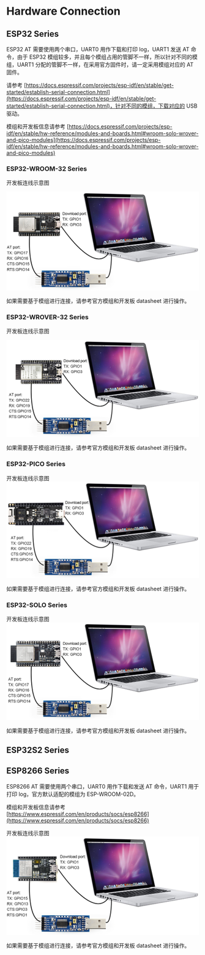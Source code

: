 
Hardware Connection
=================

## ESP32 Series

ESP32 AT 需要使用两个串口，UART0 用作下载和打印 log，UART1 发送 AT 命令，由于 ESP32 模组较多，并且每个模组占用的管脚不一样，所以针对不同的模组，UART1 分配的管脚不一样，在采用官方固件时，请一定采用模组对应的 AT 固件。

请参考 [https://docs.espressif.com/projects/esp-idf/en/stable/get-started/establish-serial-connection.html](https://docs.espressif.com/projects/esp-idf/en/stable/get-started/establish-serial-connection.html)，针对不同的模组，下载对应的 USB 驱动。  

模组和开发板信息请参考 [https://docs.espressif.com/projects/esp-idf/en/stable/hw-reference/modules-and-boards.html#wroom-solo-wrover-and-pico-modules](https://docs.espressif.com/projects/esp-idf/en/stable/hw-reference/modules-and-boards.html#wroom-solo-wrover-and-pico-modules)


### ESP32-WROOM-32 Series

开发板连线示意图

![avatar](../../_static/esp32-wroom-devkitc.png)  

如果需要基于模组进行连接，请参考官方模组和开发板 datasheet 进行操作。

### ESP32-WROVER-32 Series

开发板连线示意图

![avatar](../../_static/esp32-wrover-devkitc.png)  

如果需要基于模组进行连接，请参考官方模组和开发板 datasheet 进行操作。

### ESP32-PICO Series

开发板连线示意图
![avatar](../../_static/esp32-pico-d4.png) 

如果需要基于模组进行连接，请参考官方模组和开发板 datasheet 进行操作。

### ESP32-SOLO Series

开发板连线示意图
![avatar](../../_static/esp32-solo-devkitc.png) 

如果需要基于模组进行连接，请参考官方模组和开发板 datasheet 进行操作。

## ESP32S2 Series

## ESP8266 Series

ESP8266 AT 需要使用两个串口，UART0 用作下载和发送 AT 命令，UART1 用于打印 log，官方默认适配的模组为 ESP-WROOM-02D。

模组和开发板信息请参考 [https://www.espressif.com/en/products/socs/esp8266](https://www.espressif.com/en/products/socs/esp8266)

开发板连线示意图
![avatar](../../_static/esp8266_wroom02_devkitc.png) 

如果需要基于模组进行连接，请参考官方模组和开发板 datasheet 进行操作。
